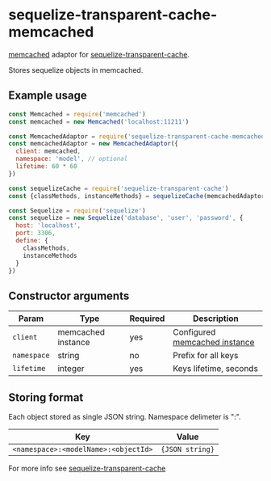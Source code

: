 # sequelize-transparent-cache-memcached

[memcached](https://www.npmjs.com/package/memcached) adaptor for [sequelize-transparent-cache](https://www.npmjs.com/package/sequelize-transparent-cache).

Stores sequelize objects in memcached.

## Example usage

```javascript
const Memcached = require('memcached')
const memcached = new Memcached('localhost:11211')

const MemcachedAdaptor = require('sequelize-transparent-cache-memcached')
const memcachedAdaptor = new MemcachedAdaptor({
  client: memcached,
  namespace: 'model', // optional
  lifetime: 60 * 60
})

const sequelizeCache = require('sequelize-transparent-cache')
const {classMethods, instanceMethods} = sequelizeCache(memcachedAdaptor)

const Sequelize = require('sequelize')
const sequelize = new Sequelize('database', 'user', 'password', {
  host: 'localhost',
  port: 3306,
  define: {
    classMethods,
    instanceMethods
  }
})
```

## Constructor arguments

| Param       | Type             | Required | Description                                                                     |
|-------------|------------------|----------|---------------------------------------------------------------------------------|
| `client`    | memcached instance | yes      | Configured [memcached instance](https://www.npmjs.com/package/memcached#setting-up-the-client) |
| `namespace` | string           | no       | Prefix for all keys                                                             |
| `lifetime`  | integer          | yes       | Keys lifetime, seconds                                                          |

## Storing format
Each object stored as single JSON string.
Namespace delimeter is ":".

| Key                                  | Value           |
|--------------------------------------|-----------------|
| `<namespace>:<modelName>:<objectId>` | `{JSON string}` |

For more info see [sequelize-transparent-cache](https://www.npmjs.com/package/sequelize-transparent-cache)